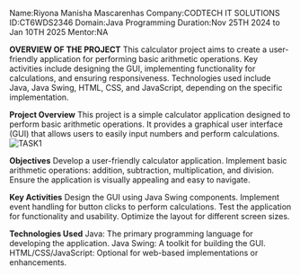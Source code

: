 Name:Riyona Manisha Mascarenhas
Company:CODTECH IT SOLUTIONS
ID:CT6WDS2346
Domain:Java Programming
Duration:Nov 25TH 2024 to Jan 10TH 2025
Mentor:NA

**OVERVIEW OF THE PROJECT**
This calculator project aims to create a user-friendly application for performing basic arithmetic operations. Key activities include designing the GUI, implementing functionality for calculations, and ensuring responsiveness. Technologies used include Java, Java Swing, HTML, CSS, and JavaScript, depending on the specific implementation.

**Project Overview**
This project is a simple calculator application designed to perform basic arithmetic operations. It provides a graphical user interface (GUI) that allows users to easily input numbers and perform calculations.
![TASK1](https://github.com/user-attachments/assets/34e6a84c-adc6-4d67-9a23-809977ec844b)


**Objectives**
Develop a user-friendly calculator application.
Implement basic arithmetic operations: addition, subtraction, multiplication, and division.
Ensure the application is visually appealing and easy to navigate.

**Key Activities**
Design the GUI using Java Swing components.
Implement event handling for button clicks to perform calculations.
Test the application for functionality and usability.
Optimize the layout for different screen sizes.

**Technologies Used**
Java: The primary programming language for developing the application.
Java Swing: A toolkit for building the GUI.
HTML/CSS/JavaScript: Optional for web-based implementations or enhancements.

